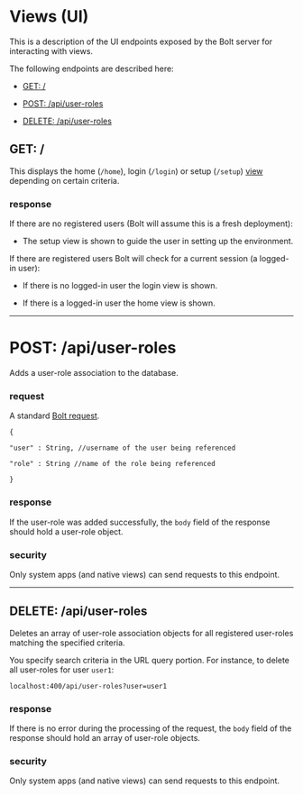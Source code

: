 # Views \(UI\)

This is a description of the UI endpoints exposed by the Bolt server for interacting with views.

The following endpoints are described here:

* [GET: \/](#get-)

* [POST: \/api\/user-roles](#post-apiuser-roles)

* [DELETE: \/api\/user-roles](#delete-apiuser-roles)


## GET: \/

This displays the home \(`/home`\), login \(`/login`\) or setup \(`/setup`\) [view](/views.md) depending on certain criteria.

### response

If there are no registered users \(Bolt will assume this is a fresh deployment\):

* The setup view is shown to guide the user in setting up the environment.

If there are registered users Bolt will check for a current session \(a logged-in user\):

* If there is no logged-in user the login view is shown.

* If there is a logged-in user the home view is shown.


---

# POST: \/api\/user-roles

Adds a user-role association to the database.

### request

A standard [Bolt request](bolt-request.md).

`{`

`"user" : String, //username of the user being referenced`

`"role" : String //name of the role being referenced`

`}`

### response

If the user-role was added successfully, the `body` field of the response should hold a user-role object.

### security

Only system apps \(and native views\) can send requests to this endpoint.

---

## DELETE: \/api\/user-roles

Deletes an array of user-role association objects for all registered user-roles matching the specified criteria.

You specify search criteria in the URL query portion. For instance, to delete all user-roles for user `user1`:

`localhost:400/api/user-roles?user=user1`

### response

If there is no error during the processing of the request, the `body` field of the response should hold an array of user-role objects.

### security

Only system apps \(and native views\) can send requests to this endpoint.

